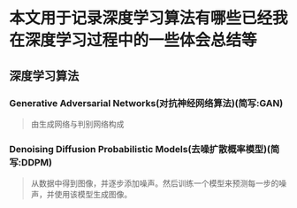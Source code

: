 # 本文用于记录深度学习算法有哪些已经我在深度学习过程中的一些体会总结等

## 深度学习算法

### Generative Adversarial Networks(对抗神经网络算法)(简写:GAN)
> 由生成网络与判别网络构成

### Denoising Diffusion Probabilistic Models(去噪扩散概率模型)(简写:DDPM)
> 从数据中得到图像，并逐步添加噪声。然后训练一个模型来预测每一步的噪声，并使用该模型生成图像。
